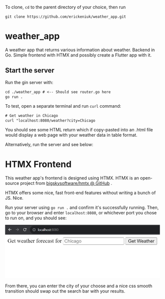 To clone, `cd` to the parent directory of your choice, then run

```
git clone https://github.com/erickeniuk/weather_app.git
```

# weather_app
A weather app that returns various information about weather. Backend in Go. Simple frontend with HTMX and possibly create a Flutter app with it.

## Start the server

Run the gin server with:

```
cd ./weather_app # <-- Should see router.go here
go run .
```

To test, open a separate terminal and run `curl` command:

```
# Get weather in Chicago
curl "localhost:8080/weather?city=Chicago
```

You should see some HTML return which if copy-pasted into an .html file would display a web page with your weather data in table format.

Alternatively, run the server and see below:

# HTMX Frontend
This weather app's frontend is designed using HTMX. HTMX is an open-source project from [bigskysoftware/hmtx @ GitHub](https://github.com/bigskysoftware/htmx) .

HTMX offers some nice, fast front-end features without writing a bunch of JS. Nice.

Run your server using `go run .` and confirm it's successfully running. Then, go to your browser and enter `localhost:8080`, or whichever port you chose to run on, and you should see:

![Basic Front End](./assets/basic_frontend_v1.png)

From there, you can enter the city of your choose and a nice css smooth transition should swap out the search bar with your results.